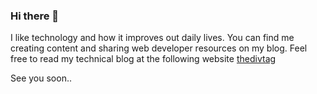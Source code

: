 ### Hi there 👋

I like technology and how it improves out daily lives.
You can find me creating content and sharing web developer resources on my blog.
Feel free to read my technical blog at the following website
[thedivtag](https://www.thedivtag.com)

See you soon..
